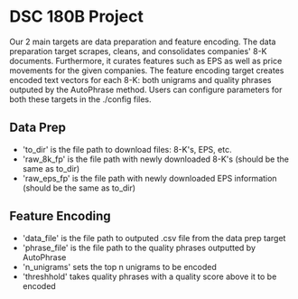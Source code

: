 # DSC 180B Project

Our 2 main targets are data preparation and feature encoding. The data preparation target scrapes, cleans, and consolidates companies' 8-K documents. Furthermore, it curates features such as EPS as well as price movements for the given companies. The feature encoding target creates encoded text vectors for each 8-K: both unigrams and quality phrases outputed by the AutoPhrase method. Users can configure parameters for both these targets in the ./config files.

## Data Prep

* 'to_dir' is the file path to download files: 8-K's, EPS, etc.
* 'raw_8k_fp' is the file path with newly downloaded 8-K's (should be the same as to_dir)
* 'raw_eps_fp' is the file path with newly downloaded EPS information (should be the same as to_dir)

## Feature Encoding

* 'data_file' is the file path to outputed .csv file from the data prep target
* 'phrase_file' is the file path to the quality phrases outputted by AutoPhrase
* 'n_unigrams' sets the top n unigrams to be encoded
* 'threshhold' takes quality phrases with a quality score above it to be encoded


